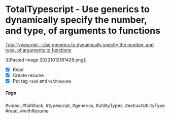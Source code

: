 # TotalTypescript - Use generics to dynamically specify the number, and type, of arguments to functions
[TotalTypescript - Use generics to dynamically specify the number, and type, of arguments to functions](https://www.totaltypescript.com/tips/use-generics-to-dynamically-specify-the-number-and-type-of-arguments-to-functions)


![[Pasted image 20221012181429.png]]

- [x] Read
- [x] Create resume
- [x] Put tag `read` and `withResume`

##### Tags
#video, #fullStack, #typescript, #generics, #utilityTypes, #extractUtilityType #read, #withResume 
